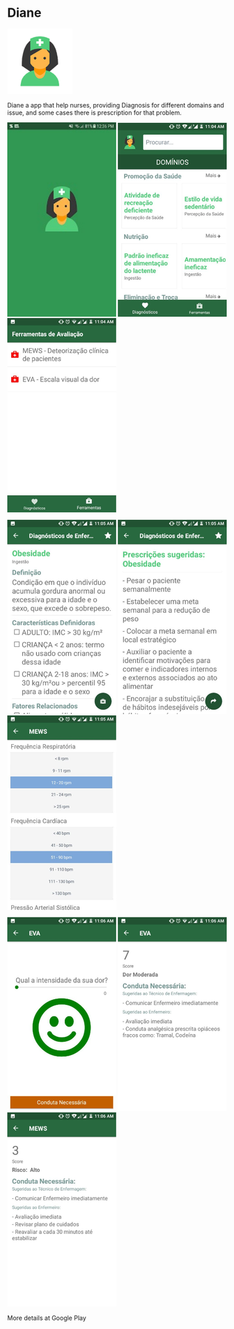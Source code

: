 # Diane
<img src='./screenshots/diane.png' width='150' />

Diane a app that help nurses, providing Diagnosis for different domains and issue, and some cases there is prescription for that problem.

<p float="left">
  <img src='./screenshots/splash.jpeg' width='250' />
  <img src='./screenshots/screen7.jpeg' width='250' />
  <img src='./screenshots/screen6.jpeg' width='250' />
</p>

<p float="left">
  <img src='./screenshots/screen4.jpeg' width='250' />
  <img src='./screenshots/screen5.jpeg' width='250' />
  <img src='./screenshots/screen3.jpeg' width='250' />
</p>

<p float="left">
  <img src='./screenshots/screen2.jpeg' width='250' />
  <img src='./screenshots/screen1.png' width='250' />
  <img src='./screenshots/screen.jpeg' width='250' />
</p>

More details at Google Play
